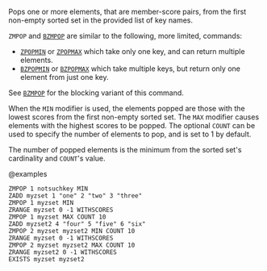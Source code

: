 Pops one or more elements, that are member-score pairs, from the first non-empty sorted set in the provided list of key names.

`ZMPOP` and [`BZMPOP`](./bzmpop) are similar to the following, more limited, commands:

- [`ZPOPMIN`](./zpopmin) or [`ZPOPMAX`](./zpopmax) which take only one key, and can return multiple elements.
- [`BZPOPMIN`](./bzpopmin) or [`BZPOPMAX`](./bzpopmax) which take multiple keys, but return only one element from just one key.

See [`BZMPOP`](./bzmpop) for the blocking variant of this command.

When the `MIN` modifier is used, the elements popped are those with the lowest scores from the first non-empty sorted set. The `MAX` modifier causes elements with the highest scores to be popped.
The optional `COUNT` can be used to specify the number of elements to pop, and is set to 1 by default.

The number of popped elements is the minimum from the sorted set's cardinality and `COUNT`'s value.

@examples

```cli
ZMPOP 1 notsuchkey MIN
ZADD myzset 1 "one" 2 "two" 3 "three"
ZMPOP 1 myzset MIN
ZRANGE myzset 0 -1 WITHSCORES
ZMPOP 1 myzset MAX COUNT 10
ZADD myzset2 4 "four" 5 "five" 6 "six"
ZMPOP 2 myzset myzset2 MIN COUNT 10
ZRANGE myzset 0 -1 WITHSCORES
ZMPOP 2 myzset myzset2 MAX COUNT 10
ZRANGE myzset2 0 -1 WITHSCORES
EXISTS myzset myzset2
```

